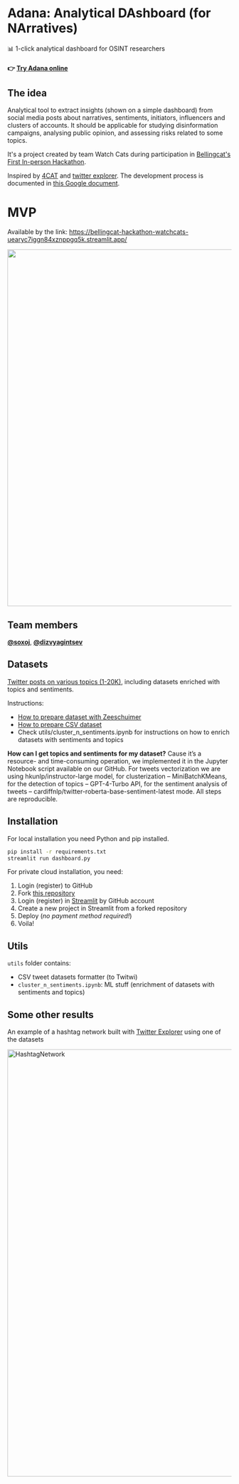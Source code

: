 # Adana: Analytical DAshboard (for NArratives)

📊 1-click analytical dashboard for OSINT researchers

####  👉 [Try Adana online](https://bellingcat-hackathon-watchcats-uearyc7iggn84xznppgq5k.streamlit.app/)

## The idea

Analytical tool to extract insights (shown on a simple dashboard) from social media posts about narratives, sentiments, initiators, influencers and clusters of accounts.
It should be applicable for studying disinformation campaigns, analysing public opinion, and assessing risks related to some topics.

It's a project created by team Watch Cats during participation in [Bellingcat's First In-person Hackathon](https://www.bellingcat.com/bellingcats-first-in-person-hackathon/). 

Inspired by [4CAT](https://4cat.nl/) and [twitter explorer](https://twitterexplorer.org/).
The development process is documented in [this Google document](https://docs.google.com/document/d/10xOgmZmvLM-BJeak-KNXzkx7H5oqnbn834-o94WbM50/edit#heading=h.m0d3jrsts18t).

# MVP

Available by the link: https://bellingcat-hackathon-watchcats-uearyc7iggn84xznppgq5k.streamlit.app/

<p align="center">
  <img src="https://github.com/soxoj/bellingcat-hackathon-watchcats/assets/31013580/f1d86b94-f439-427e-81de-b0f8c88465c1" height="800" />
</p>

## Team members

**[@soxoj](https://soxoj.com/)**, **[@dizvyagintsev](https://github.com/dizvyagintsev)**

## Datasets

[Twitter posts on various topics (1-20K)](https://drive.google.com/drive/u/0/folders/1GtUZkfD0cZ2xBBZ3FiDpH1Cgw_u-m1wh), including datasets enriched with topics and sentiments.

Instructions:
- [How to prepare dataset with Zeeschuimer](https://docs.google.com/document/d/19MAiqX7Vx1FcNJ44K-vSdnKDVC5gcFwtrSQiewnwW8A/edit)
- [How to prepare CSV dataset](https://docs.google.com/document/d/1TTulgfIhSEZRQODRem9ufJWXZ7tGJdHEVYSVk8Teit4/edit)
- Check utils/cluster_n_sentiments.ipynb for instructions on how to enrich datasets with sentiments and topics

**How can I get topics and sentiments for my dataset?** Cause it’s a resource- and time-consuming operation, we implemented it in the Jupyter Notebook script available on our GitHub. For tweets vectorization we are using hkunlp/instructor-large model, for clusterization – MiniBatchKMeans, for the detection of topics – GPT-4-Turbo API, for the sentiment analysis of tweets – cardiffnlp/twitter-roberta-base-sentiment-latest mode. All steps are reproducible.

## Installation

For local installation you need Python and pip installed.
```sh
pip install -r requirements.txt
streamlit run dashboard.py
```

For private cloud installation, you need:
1. Login (register) to GitHub
2. Fork [this repository](https://github.com/soxoj/bellingcat-hackathon-watchcats/fork)
3. Login (register) in [Streamlit](https://streamlit.io/) by GitHub account
4. Create a new project in Streamlit from a forked repository
5. Deploy (*no payment method required!*)
6. Voila!

## Utils

`utils` folder contains:
- CSV tweet datasets formatter (to Twitwi)
- `cluster_n_sentiments.ipynb`: ML stuff (enrichment of datasets with sentiments and topics)

## Some other results

An example of a hashtag network built with [Twitter Explorer](https://twitterexplorer.org/) using one of the datasets

<img width="958" alt="HashtagNetwork" src="https://github.com/soxoj/bellingcat-hackathon-watchcats/assets/31013580/6327e7dd-ceb1-4f26-a5b4-6961dae5957b">

